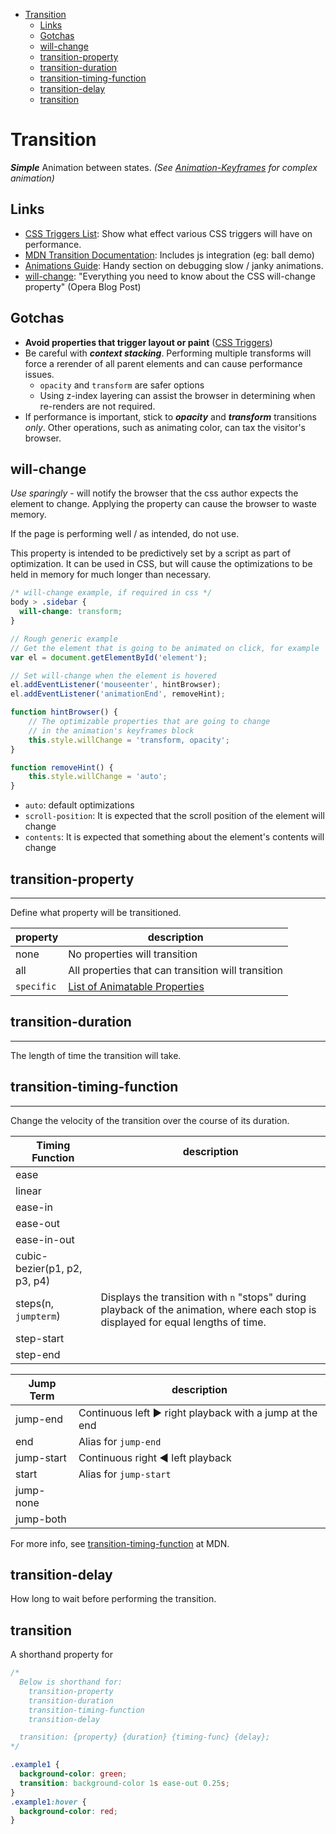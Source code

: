 - [Transition](#transition)
  - [Links](#links)
  - [Gotchas](#gotchas)
  - [will-change](#will-change)
  - [transition-property](#transition-property)
  - [transition-duration](#transition-duration)
  - [transition-timing-function](#transition-timing-function)
  - [transition-delay](#transition-delay)
  - [transition](#transition-1)

# Transition

***Simple*** Animation between states. *(See [Animation-Keyframes](Animation-Keyframes.md) for complex animation)*

## Links

- [CSS Triggers List](https://csstriggers.com/): Show what effect various CSS triggers will have on performance.
- [MDN Transition Documentation](https://developer.mozilla.org/en-US/docs/Web/CSS/CSS_Transitions/Using_CSS_transitions): Includes js integration (eg: ball demo)
- [Animations Guide](https://web.dev/animations-guide/): Handy section on debugging slow / janky animations.
- [will-change](https://dev.opera.com/articles/css-will-change-property/): "Everything you need to know about the CSS will-change property" (Opera Blog Post)

## Gotchas

- **Avoid properties that trigger layout or paint** ([CSS Triggers](https://csstriggers.com/))
- Be careful with **_context stacking_**. Performing multiple transforms will force a rerender of all parent elements and can cause performance issues.
  - `opacity` and `transform` are safer options
  - Using z-index layering can assist the browser in determining when re-renders are not required.
- If performance is important, stick to **_opacity_** and **_transform_** transitions _only_. Other operations, such as animating color, can tax the visitor's browser.

## will-change

*Use sparingly* - will notify the browser that the css author expects the element to change. Applying the property can cause the browser to waste memory.

If the page is performing well / as intended, do not use.

This property is intended to be predictively set by a script as part of optimization. It can be used in CSS, but will cause the optimizations to be held in memory for much longer than necessary.

```css
/* will-change example, if required in css */
body > .sidebar {
  will-change: transform;
}
```

```js
// Rough generic example
// Get the element that is going to be animated on click, for example
var el = document.getElementById('element');

// Set will-change when the element is hovered
el.addEventListener('mouseenter', hintBrowser);
el.addEventListener('animationEnd', removeHint);

function hintBrowser() {
	// The optimizable properties that are going to change
	// in the animation's keyframes block
	this.style.willChange = 'transform, opacity';
}

function removeHint() {
	this.style.willChange = 'auto';
}
```

- `auto`: default optimizations
- `scroll-position`: It is expected that the scroll position of the element will change
- `contents`: It is expected that something about the element's contents will change

## transition-property
---

Define what property will be transitioned.

| property   | description                                                                                               |
| ---------- | --------------------------------------------------------------------------------------------------------- |
| none       | No properties will transition                                                                             |
| all        | All properties that can transition will transition                                                        |
| `specific` | [List of Animatable Properties](https://developer.mozilla.org/en-US/docs/Web/CSS/CSS_animated_properties) |

## transition-duration

---

The length of time the transition will take.

## transition-timing-function

---

Change the velocity of the transition over the course of its duration.

| Timing Function              | description                                                                                                                        |
| ---------------------------- | ---------------------------------------------------------------------------------------------------------------------------------- |
| ease                         |                                                                                                                                    |
| linear                       |                                                                                                                                    |
| ease-in                      |                                                                                                                                    |
| ease-out                     |                                                                                                                                    |
| ease-in-out                  |                                                                                                                                    |
| cubic-bezier(p1, p2, p3, p4) |                                                                                                                                    |
| steps(n, `jumpterm`)         | Displays the transition with `n` "stops" during playback of the animation, where each stop is displayed for equal lengths of time. |
| step-start                   |                                                                                                                                    |
| step-end                     |                                                                                                                                    |

| Jump Term  | description                                             |
| ---------- | ------------------------------------------------------- |
| jump-end   | Continuous left ► right playback with a jump at the end |
| end        | Alias for `jump-end`                                    |
| jump-start | Continuous right ◄ left playback                        |
| start      | Alias for `jump-start`                                  |
| jump-none  |                                                         |
| jump-both  |                                                         |

For more info, see [transition-timing-function](https://developer.mozilla.org/en-US/docs/Web/CSS/transition-timing-function) at MDN.

## transition-delay

How long to wait before performing the transition.

## transition

A shorthand property for

```css
/*
  Below is shorthand for:
    transition-property
    transition-duration
    transition-timing-function
    transition-delay

  transition: {property} {duration} {timing-func} {delay};
*/

.example1 {
  background-color: green;
  transition: background-color 1s ease-out 0.25s;
}
.example1:hover {
  background-color: red;
}
```

